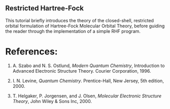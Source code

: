 ## Restricted Hartree-Fock

This tutorial briefly introduces the theory of the closed-shell, restricted orbital formulation of Hartree-Fock Molecular Orbital Theory, before guiding the reader through the implementation of a simple RHF program.

References:
===========

1. A. Szabo and N. S. Ostlund, *Modern Quantum Chemistry*, Introduction to Advanced Electronic Structure Theory. Courier Corporation, 1996.

2. I. N. Levine, *Quantum Chemistry*. Prentice-Hall, New Jersey, 5th edition, 2000.

3. T. Helgaker, P. Jorgensen, and J. Olsen, *Molecular Electronic Structure Theory*, John Wiley & Sons Inc, 2000.
